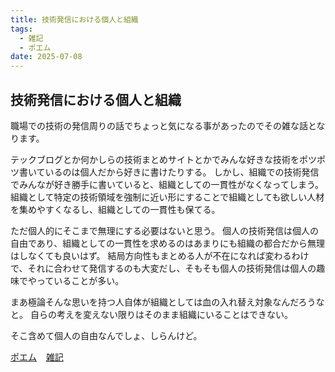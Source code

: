 ```yaml
---
title: 技術発信における個人と組織
tags:
  - 雑記
  - ポエム
date: 2025-07-08
---
```


## 技術発信における個人と組織

職場での技術の発信周りの話でちょっと気になる事があったのでその雑な話となります。

テックブログとか何かしらの技術まとめサイトとかでみんな好きな技術をポツポツ書いているのは個人だから好きに書けたりする。
しかし、組織での技術発信でみんなが好き勝手に書いていると、組織としての一貫性がなくなってしまう。
組織として特定の技術領域を強制に近い形にすることで組織としても欲しい人材を集めやすくなるし、組織としての一貫性も保てる。

ただ個人的にそこまで無理にする必要はないと思う。
個人の技術発信は個人の自由であり、組織としての一貫性を求めるのはあまりにも組織の都合だから無理はしなくても良いはず。
結局方向性もまとめる人が不在になれば変わるわけで、それに合わせて発信するのも大変だし、そもそも個人の技術発信は個人の趣味でやっていることが多い。

まあ極論そんな思いを持つ人自体が組織としては血の入れ替え対象なんだろうなと。
自らの考えを変えない限りはそのまま組織にいることはできない。

そこ含めて個人の自由なんでしょ、しらんけど。

[ポエム](/tags/ポエム)
&ensp;
[雑記](tags/雑記)
